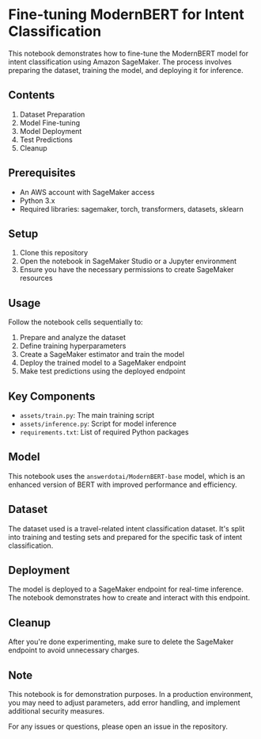 # Fine-tuning ModernBERT for Intent Classification

This notebook demonstrates how to fine-tune the ModernBERT model for intent classification using Amazon SageMaker. The process involves preparing the dataset, training the model, and deploying it for inference.

## Contents

1. Dataset Preparation
2. Model Fine-tuning
3. Model Deployment
4. Test Predictions
5. Cleanup

## Prerequisites

- An AWS account with SageMaker access
- Python 3.x
- Required libraries: sagemaker, torch, transformers, datasets, sklearn

## Setup

1. Clone this repository
2. Open the notebook in SageMaker Studio or a Jupyter environment
3. Ensure you have the necessary permissions to create SageMaker resources

## Usage

Follow the notebook cells sequentially to:

1. Prepare and analyze the dataset
2. Define training hyperparameters
3. Create a SageMaker estimator and train the model
4. Deploy the trained model to a SageMaker endpoint
5. Make test predictions using the deployed endpoint

## Key Components

- `assets/train.py`: The main training script
- `assets/inference.py`: Script for model inference
- `requirements.txt`: List of required Python packages

## Model

This notebook uses the `answerdotai/ModernBERT-base` model, which is an enhanced version of BERT with improved performance and efficiency.

## Dataset

The dataset used is a travel-related intent classification dataset. It's split into training and testing sets and prepared for the specific task of intent classification.

## Deployment

The model is deployed to a SageMaker endpoint for real-time inference. The notebook demonstrates how to create and interact with this endpoint.

## Cleanup

After you're done experimenting, make sure to delete the SageMaker endpoint to avoid unnecessary charges.

## Note

This notebook is for demonstration purposes. In a production environment, you may need to adjust parameters, add error handling, and implement additional security measures.

For any issues or questions, please open an issue in the repository.
